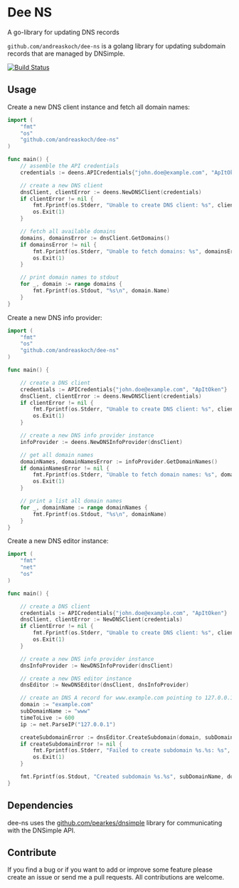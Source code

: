 # Dee NS

A go-library for updating DNS records

`github.com/andreaskoch/dee-ns` is a golang library for updating subdomain records that are managed by DNSimple.

[![Build Status](https://travis-ci.org/andreaskoch/dee-ns.svg?branch=master)](https://travis-ci.org/andreaskoch/dee-ns)

## Usage

Create a new DNS client instance and fetch all domain names:

```go
import (
	"fmt"
	"os"
	"github.com/andreaskoch/dee-ns"
)

func main() {
	// assemble the API credentials
	credentials := deens.APICredentials{"john.doe@example.com", "ApItOken"}

	// create a new DNS client
	dnsClient, clientError := deens.NewDNSClient(credentials)
	if clientError != nil {
		fmt.Fprintf(os.Stderr, "Unable to create DNS client: %s", clientError.Error())
		os.Exit(1)
	}

	// fetch all available domains
	domains, domainsError := dnsClient.GetDomains()
	if domainsError != nil {
		fmt.Fprintf(os.Stderr, "Unable to fetch domains: %s", domainsError.Error())
		os.Exit(1)
	}

	// print domain names to stdout
	for _, domain := range domains {
		fmt.Fprintf(os.Stdout, "%s\n", domain.Name)
	}
}

```

Create a new DNS info provider:

```go
import (
	"fmt"
	"os"
	"github.com/andreaskoch/dee-ns"
)

func main() {

	// create a DNS client
	credentials := APICredentials{"john.doe@example.com", "ApItOken"}
	dnsClient, clientError := deens.NewDNSClient(credentials)
	if clientError != nil {
		fmt.Fprintf(os.Stderr, "Unable to create DNS client: %s", clientError.Error())
		os.Exit(1)
	}

	// create a new DNS info provider instance
	infoProvider := deens.NewDNSInfoProvider(dnsClient)

	// get all domain names
	domainNames, domainNamesError := infoProvider.GetDomainNames()
	if domainNamesError != nil {
		fmt.Fprintf(os.Stderr, "Unable to fetch domain names: %s", domainNamesError.Error())
		os.Exit(1)
	}

	// print a list all domain names
	for _, domainName := range domainNames {
		fmt.Fprintf(os.Stdout, "%s\n", domainName)
	}
}
```

Create a new DNS editor instance:

```go
import (
	"fmt"
	"net"
	"os"
)

func main() {

	// create a DNS client
	credentials := APICredentials{"john.doe@example.com", "ApItOken"}
	dnsClient, clientError := NewDNSClient(credentials)
	if clientError != nil {
		fmt.Fprintf(os.Stderr, "Unable to create DNS client: %s", clientError.Error())
		os.Exit(1)
	}

	// create a new DNS info provider instance
	dnsInfoProvider := NewDNSInfoProvider(dnsClient)

	// create a new DNS editor instance
	dnsEditor := NewDNSEditor(dnsClient, dnsInfoProvider)

	// create an DNS A record for www.example.com pointing to 127.0.0.1
	domain := "example.com"
	subDomainName := "www"
	timeToLive := 600
	ip := net.ParseIP("127.0.0.1")

	createSubdomainError := dnsEditor.CreateSubdomain(domain, subDomainName, timeToLive, ip)
	if createSubdomainError != nil {
		fmt.Fprintf(os.Stderr, "Failed to create subdomain %s.%s: %s", subDomainName, domain, clientError.Error())
		os.Exit(1)
	}

	fmt.Fprintf(os.Stdout, "Created subdomain %s.%s", subDomainName, domain)
}
```

## Dependencies

dee-ns uses the [github.com/pearkes/dnsimple](https://github.com/pearkes/dnsimple) library for communicating with the DNSimple API.

## Contribute

If you find a bug or if you want to add or improve some feature please create an issue or send me a pull requests.
All contributions are welcome.
